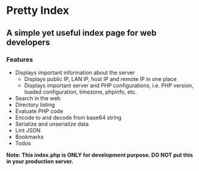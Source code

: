 # Pretty Index

## A simple yet useful index page for web developers

### Features
* Displays important information about the server
	- Displays public IP, LAN IP, host IP and remote IP in one place
	- Displays important server and PHP configurations, i.e. PHP version, loaded configuration, timezone, phpinfo, etc.
* Search in the web
* Directory listing
* Evaluate PHP code
* Encode to and decode from base64 string
* Serialize and unserialize data
* Lint JSON
* Bookmarks
* Todos

**Note: This index.php is ONLY for development purpose. DO NOT put this in your production server.**
